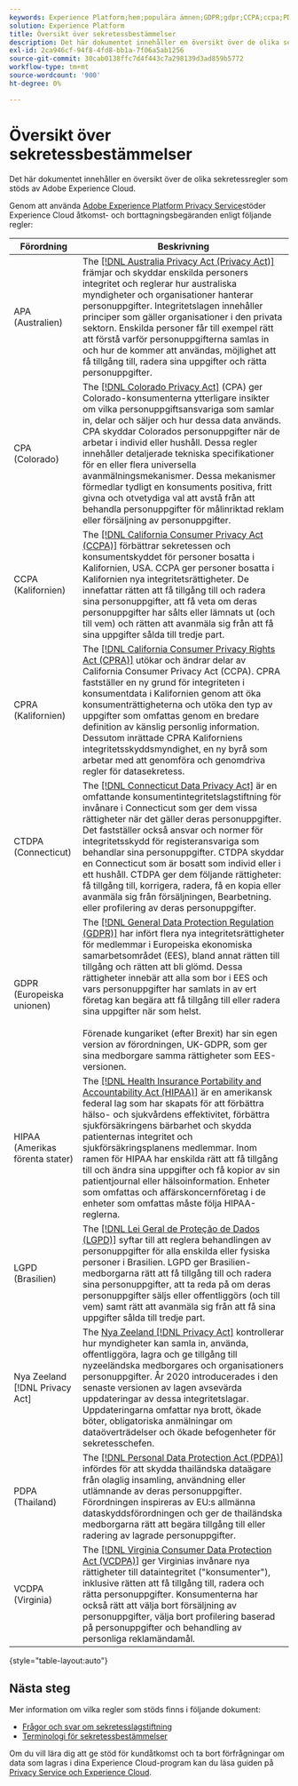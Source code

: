 ```yaml
---
keywords: Experience Platform;hem;populära ämnen;GDPR;gdpr;CCPA;ccpa;PDPA;pdpa;LGPD;lgpd;overview;overview;Regulation;Regulations;Regulations;Regulations;privacy;Privacy;Privacy;
solution: Experience Platform
title: Översikt över sekretessbestämmelser
description: Det här dokumentet innehåller en översikt över de olika sekretessregler som stöds av Adobe Experience Cloud.
exl-id: 2ca946cf-94f8-4fd8-bb1a-7f06a5ab1256
source-git-commit: 30cab0138ffc7d4f443c7a298139d3ad859b5772
workflow-type: tm+mt
source-wordcount: '900'
ht-degree: 0%

---
```


# Översikt över sekretessbestämmelser

Det här dokumentet innehåller en översikt över de olika sekretessregler som stöds av Adobe Experience Cloud.

Genom att använda [Adobe Experience Platform Privacy Service](../home.md)stöder Experience Cloud åtkomst- och borttagningsbegäranden enligt följande regler:

| Förordning | Beskrivning |
| --- | --- |
| APA (Australien) | The [[!DNL Australia Privacy Act (Privacy Act)]](https://www.oaic.gov.au/privacy/the-privacy-act) främjar och skyddar enskilda personers integritet och reglerar hur australiska myndigheter och organisationer hanterar personuppgifter. Integritetslagen innehåller principer som gäller organisationer i den privata sektorn. Enskilda personer får till exempel rätt att förstå varför personuppgifterna samlas in och hur de kommer att användas, möjlighet att få tillgång till, radera sina uppgifter och rätta personuppgifter. |
| CPA (Colorado) | The [[!DNL Colorado Privacy Act]](https://coag.gov/resources/colorado-privacy-act/) (CPA) ger Colorado-konsumenterna ytterligare insikter om vilka personuppgiftsansvariga som samlar in, delar och säljer och hur dessa data används. CPA skyddar Colorados personuppgifter när de arbetar i individ eller hushåll. Dessa regler innehåller detaljerade tekniska specifikationer för en eller flera universella avanmälningsmekanismer. Dessa mekanismer förmedlar tydligt en konsuments positiva, fritt givna och otvetydiga val att avstå från att behandla personuppgifter för målinriktad reklam eller försäljning av personuppgifter. |
| CCPA (Kalifornien) | The [[!DNL California Consumer Privacy Act (CCPA)]](https://oag.ca.gov/privacy/ccpa) förbättrar sekretessen och konsumentskyddet för personer bosatta i Kalifornien, USA. CCPA ger personer bosatta i Kalifornien nya integritetsrättigheter. De innefattar rätten att få tillgång till och radera sina personuppgifter, att få veta om deras personuppgifter har sålts eller lämnats ut (och till vem) och rätten att avanmäla sig från att få sina uppgifter sålda till tredje part. |
| CPRA (Kalifornien) | The [[!DNL California Consumer Privacy Rights Act (CPRA)]](https://cppa.ca.gov/regulations/consumer_privacy_act.html) utökar och ändrar delar av California Consumer Privacy Act (CCPA). CPRA fastställer en ny grund för integriteten i konsumentdata i Kalifornien genom att öka konsumenträttigheterna och utöka den typ av uppgifter som omfattas genom en bredare definition av känslig personlig information. Dessutom inrättade CPRA Kaliforniens integritetsskyddsmyndighet, en ny byrå som arbetar med att genomföra och genomdriva regler för datasekretess. |
| CTDPA (Connecticut) | The [[!DNL Connecticut Data Privacy Act]](https://portal.ct.gov/AG/Sections/Privacy/The-Connecticut-Data-Privacy-Act) är en omfattande konsumentintegritetslagstiftning för invånare i Connecticut som ger dem vissa rättigheter när det gäller deras personuppgifter. Det fastställer också ansvar och normer för integritetsskydd för registeransvariga som behandlar sina personuppgifter. CTDPA skyddar en Connecticut som är bosatt som individ eller i ett hushåll. CTDPA ger dem följande rättigheter: få tillgång till, korrigera, radera, få en kopia eller avanmäla sig från försäljningen, Bearbetning. eller profilering av deras personuppgifter. |
| GDPR (Europeiska unionen) | The [[!DNL General Data Protection Regulation (GDPR)]](https://gdpr-info.eu) har infört flera nya integritetsrättigheter för medlemmar i Europeiska ekonomiska samarbetsområdet (EES), bland annat rätten till tillgång och rätten att bli glömd. Dessa rättigheter innebär att alla som bor i EES och vars personuppgifter har samlats in av ert företag kan begära att få tillgång till eller radera sina uppgifter när som helst.<br><br>Förenade kungariket (efter Brexit) har sin egen version av förordningen, UK-GDPR, som ger sina medborgare samma rättigheter som EES-versionen. |
| HIPAA (Amerikas förenta stater) | The [[!DNL Health Insurance Portability and Accountability Act (HIPAA)]](https://www.hhs.gov/hipaa/index.html) är en amerikansk federal lag som har skapats för att förbättra hälso- och sjukvårdens effektivitet, förbättra sjukförsäkringens bärbarhet och skydda patienternas integritet och sjukförsäkringsplanens medlemmar. Inom ramen för HIPAA har enskilda rätt att få tillgång till och ändra sina uppgifter och få kopior av sin patientjournal eller hälsoinformation. Enheter som omfattas och affärskoncernföretag i de enheter som omfattas måste följa HIPAA-reglerna. |
| LGPD (Brasilien) | The [[!DNL Lei Geral de Proteção de Dados (LGPD)]](https://gdpr.eu/gdpr-vs-lgpd/) syftar till att reglera behandlingen av personuppgifter för alla enskilda eller fysiska personer i Brasilien. LGPD ger Brasilien-medborgarna rätt att få tillgång till och radera sina personuppgifter, att ta reda på om deras personuppgifter säljs eller offentliggörs (och till vem) samt rätt att avanmäla sig från att få sina uppgifter sålda till tredje part. |
| Nya Zeeland [!DNL Privacy Act] | The [Nya Zeeland [!DNL Privacy Act]](https://www.privacy.org.nz/privacy-act-2020/privacy-principles/) kontrollerar hur myndigheter kan samla in, använda, offentliggöra, lagra och ge tillgång till nyzeeländska medborgares och organisationers personuppgifter. År 2020 introducerades i den senaste versionen av lagen avsevärda uppdateringar av dessa integritetslagar. Uppdateringarna omfattar nya brott, ökade böter, obligatoriska anmälningar om dataöverträdelser och ökade befogenheter för sekretesschefen. |
| PDPA (Thailand) | The [[!DNL Personal Data Protection Act (PDPA)]](https://www.pdpc.gov.sg/Overview-of-PDPA/The-Legislation/Personal-Data-Protection-Act) infördes för att skydda thailändska dataägare från olaglig insamling, användning eller utlämnande av deras personuppgifter. Förordningen inspireras av EU:s allmänna dataskyddsförordningen och ger de thailändska medborgarna rätt att begära tillgång till eller radering av lagrade personuppgifter. |
| VCDPA (Virginia) | The [[!DNL Virginia Consumer Data Protection Act (VCDPA)]](https://lis.virginia.gov/cgi-bin/legp604.exe?212+sum+HB2307) ger Virginias invånare nya rättigheter till dataintegritet (&quot;konsumenter&quot;), inklusive rätten att få tillgång till, radera och rätta personuppgifter. Konsumenterna har också rätt att välja bort försäljning av personuppgifter, välja bort profilering baserad på personuppgifter och behandling av personliga reklamändamål. |

{style="table-layout:auto"}

## Nästa steg

Mer information om vilka regler som stöds finns i följande dokument:

* [Frågor och svar om sekretesslagstiftning](./faq.md)
* [Terminologi för sekretessbestämmelser](./terminology.md)

Om du vill lära dig att ge stöd för kundåtkomst och ta bort förfrågningar om data som lagras i dina Experience Cloud-program kan du läsa guiden på [Privacy Service och Experience Cloud](../experience-cloud-apps.md).
